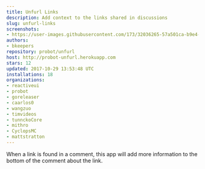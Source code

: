 ```yaml
---
title: Unfurl Links
description: Add context to the links shared in discussions
slug: unfurl-links
screenshots:
- https://user-images.githubusercontent.com/173/32036265-57a501ca-b9e4-11e7-9db3-52374fb7290c.png
authors:
- bkeepers
repository: probot/unfurl
host: http://probot-unfurl.herokuapp.com
stars: 12
updated: 2017-10-29 13:53:48 UTC
installations: 18
organizations:
- reactiveui
- probot
- goreleaser
- caarlos0
- wangzuo
- timvideos
- tunnckoCore
- mithro
- CyclopsMC
- mattstratton
---
```


When a link is found in a comment, this app will add more information to the bottom of the comment about the link.
